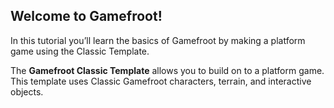 ## Welcome to Gamefroot!

In this tutorial you’ll learn the basics of Gamefroot by making a platform game using the Classic Template.



The **Gamefroot Classic Template** allows you to build on to a platform game. This template uses Classic Gamefroot characters, terrain, and interactive objects.